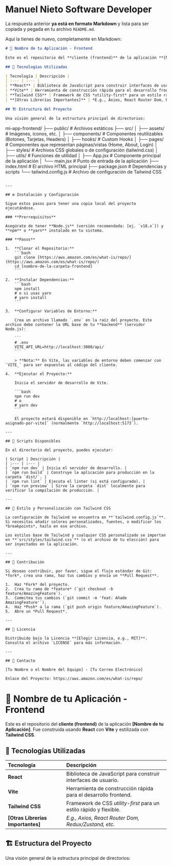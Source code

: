 # Manuel Nieto Software Developer



La respuesta anterior **ya está en formato Markdown** y lista para ser copiada y pegada en tu archivo `README.md`.

Aquí la tienes de nuevo, completamente en Markdown:

```markdown
# 🚀 Nombre de tu Aplicación - Frontend

Este es el repositorio del **cliente (frontend)** de la aplicación **[Nombre de tu Aplicación]**. Fue construida usando **React** con **Vite** y estilizada con **Tailwind CSS**.

## 🌟 Tecnologías Utilizadas

| Tecnología | Descripción |
| :--- | :--- |
| **React** | Biblioteca de JavaScript para construir interfaces de usuario. |
| **Vite** | Herramienta de construcción rápida para el desarrollo frontend. |
| **Tailwind CSS** | Framework de CSS *utility-first* para un estilo rápido y flexible. |
| **[Otras Librerías Importantes]** | *E.g., Axios, React Router Dom, Redux/Zustand, etc.* |

## 🏗️ Estructura del Proyecto

Una visión general de la estructura principal de directorios:

```

mi-app-frontend/
├── public/                \# Archivos estáticos
├── src/
│   ├── assets/            \# Imágenes, íconos, etc.
│   ├── components/        \# Componentes reutilizables (Botones, Tarjetas, Headers)
│   ├── hooks/             \# Custom Hooks
│   ├── pages/             \# Componentes que representan páginas/vistas (Home, About, Login)
│   ├── styles/            \# Archivos CSS globales o de configuración (tailwind.css)
│   ├── utils/             \# Funciones de utilidad
│   ├── App.jsx            \# Componente principal de la aplicación
│   └── main.jsx           \# Punto de entrada de la aplicación
├── index.html             \# El archivo HTML principal
├── package.json           \# Dependencias y scripts
└── tailwind.config.js     \# Archivo de configuración de Tailwind CSS

````

---

## ⚙️ Instalación y Configuración

Sigue estos pasos para tener una copia local del proyecto ejecutándose.

### **Prerrequisitos**

Asegúrate de tener **Node.js** (versión recomendada: [ej. `v18.x`]) y **npm** o **yarn** instalado en tu sistema.

### **Pasos**

1.  **Clonar el Repositorio:**
    ```bash
    git clone [https://aws.amazon.com/es/what-is/repo/](https://aws.amazon.com/es/what-is/repo/)
    cd [nombre-de-la-carpeta-frontend]
    ```

2.  **Instalar Dependencias:**
    ```bash
    npm install
    # o si usas yarn
    # yarn install
    ```

3.  **Configurar Variables de Entorno:**

    Crea un archivo llamado `.env` en la raíz del proyecto. Este archivo debe contener la URL base de tu **backend** (servidor Node.js):

    ```
    # .env
    VITE_API_URL=http://localhost:3000/api/
    ```

    > **Nota:** En Vite, las variables de entorno deben comenzar con `VITE_` para ser expuestas al código del cliente.

4.  **Ejecutar el Proyecto:**

    Inicia el servidor de desarrollo de Vite.

    ```bash
    npm run dev
    # o
    # yarn dev
    ```

    El proyecto estará disponible en `http://localhost:[puerto-asignado-por-vite]` (normalmente `http://localhost:5173`).

---

## 📜 Scripts Disponibles

En el directorio del proyecto, puedes ejecutar:

| Script | Descripción |
| :--- | :--- |
| `npm run dev` | Inicia el servidor de desarrollo. |
| `npm run build` | Construye la aplicación para producción en la carpeta `dist/`. |
| `npm run lint` | Ejecuta el linter (si está configurado). |
| `npm run preview` | Sirve la carpeta `dist` localmente para verificar la compilación de producción. |

---

## 🎨 Estilo y Personalización con Tailwind CSS

La configuración de Tailwind se encuentra en **`tailwind.config.js`**. Si necesitas añadir colores personalizados, fuentes, o modificar los *breakpoints*, hazlo en ese archivo.

Los estilos base de Tailwind y cualquier CSS personalizado se importan en **`src/styles/tailwind.css`** (o el archivo de tu elección) para ser inyectados en la aplicación.

---

## 🤝 Contribución

Si deseas contribuir, por favor, sigue el flujo estándar de Git: *fork*, crea una rama, haz tus cambios y envía un **Pull Request**.

1.  Haz *Fork* del proyecto.
2.  Crea tu rama de *feature* (`git checkout -b feature/AmazingFeature`).
3.  Commitea tus cambios (`git commit -m 'feat: Añade AmazingFeature'`).
4.  Haz *Push* a la rama (`git push origin feature/AmazingFeature`).
5.  Abre un *Pull Request*.

---

## 📄 Licencia

Distribuido bajo la Licencia **[Elegir Licencia, e.g., MIT]**. Consulta el archivo `LICENSE` para más información.

---

## 📧 Contacto

[Tu Nombre o el Nombre del Equipo] - [Tu Correo Electrónico]

Enlace del Proyecto: https://aws.amazon.com/es/what-is/repo/
````



# 🚀 Nombre de tu Aplicación - Frontend

Este es el repositorio del **cliente (frontend)** de la aplicación **[Nombre de tu Aplicación]**. Fue construida usando **React** con **Vite** y estilizada con **Tailwind CSS**.

## 🌟 Tecnologías Utilizadas

| Tecnología | Descripción |
| :--- | :--- |
| **React** | Biblioteca de JavaScript para construir interfaces de usuario. |
| **Vite** | Herramienta de construcción rápida para el desarrollo frontend. |
| **Tailwind CSS** | Framework de CSS *utility-first* para un estilo rápido y flexible. |
| **[Otras Librerías Importantes]** | *E.g., Axios, React Router Dom, Redux/Zustand, etc.* |

## 🏗️ Estructura del Proyecto

Una visión general de la estructura principal de directorios:
